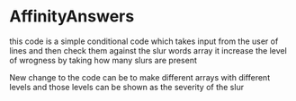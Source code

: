 # AffinityAnswers
this code is a simple conditional code
which takes input from the user of lines
and then check them against the slur words array
it increase the level of wrogness by taking how many slurs are present

New change to the code can be to make different arrays with different levels
and those levels can be shown as the severity of the slur

